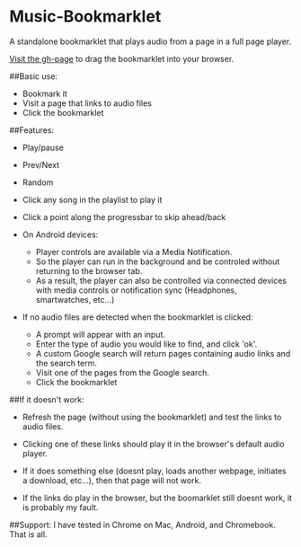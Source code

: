 # Music-Bookmarklet
A standalone bookmarklet that plays audio from a page in a full page player.

[Visit the gh-page](https://cwacht.github.io/Music-Bookmarklet/) to drag the bookmarklet into your browser.


##Basic use:
* Bookmark it
* Visit a page that links to audio files
* Click the bookmarklet

##Features:
* Play/pause
* Prev/Next
* Random
* Click any song in the playlist to play it
* Click a point along the progressbar to skip ahead/back

* On Android devices:
  * Player controls are available via a Media Notification.
  * So the player can run in the background and be controled without returning to the browser tab.
  * As a result, the player can also be controlled via connected devices with media controls or notification sync (Headphones, smartwatches, etc...)


* If no audio files are detected when the bookmarklet is clicked:
  * A prompt will appear with an input.
  * Enter the type of audio you would like to find, and click 'ok'.
  * A custom Google search will return pages containing audio links and the search term.
  * Visit one of the pages from the Google search.
  * Click the bookmarklet


##If it doesn't work:
* Refresh the page (without using the bookmarklet) and test the links to audio files.
* Clicking one of these links should play it in the browser's default audio player.
* If it does something else (doesnt play, loads another webpage, initiates a download, etc...), then that page will not work.

* If the links do play in the browser, but the boomarklet still doesnt work, it is probably my fault.


##Support:
I have tested in Chrome on Mac, Android, and Chromebook. That is all.